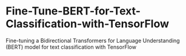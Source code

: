 # Fine-Tune-BERT-for-Text-Classification-with-TensorFlow
Fine-tuning a Bidirectional Transformers for Language Understanding (BERT) model for text classification with TensorFlow

